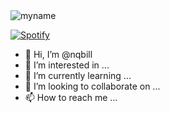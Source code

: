 <img src="https://readme-typing-svg.herokuapp.com?color=%23414141&size=40&center=true&width=1500&height=150&lines=Hi+guys!+I'm+nqbill;I'm+not+programmer+and+that's+all" alt="myname" />

[![Spotify](https://spotify-readme-nqbill.vercel.app/api/spotify)](https://open.spotify.com/user/nqbill)

- 👋 Hi, I’m @nqbill
- 👀 I’m interested in ...
- 🌱 I’m currently learning ...
- 💞️ I’m looking to collaborate on ...
- 📫 How to reach me ...

<!---
nqbill/nqbill is a ✨ special ✨ repository because its `README.md` (this file) appears on your GitHub profile.
You can click the Preview link to take a look at your changes.
--->

